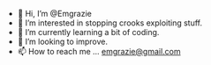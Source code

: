 - 👋 Hi, I’m @Emgrazie
- 👀 I’m interested in stopping crooks exploiting stuff.
- 🌱 I’m currently learning a bit of coding.
- 💞️ I’m looking to improve.
- 📫 How to reach me ... emgrazie@gmail.com

<!---
Emgrazie/Emgrazie is a ✨ special ✨ repository because its `README.md` (this file) appears on your GitHub profile.
You can click the Preview link to take a look at your changes.
--->
